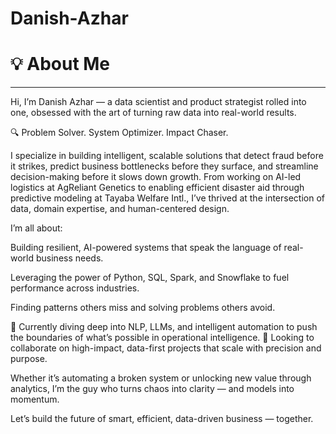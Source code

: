 # Danish-Azhar

# 💡 About Me
____________________________________________________________________________________________________________________________________________________________________

Hi, I’m Danish Azhar — a data scientist and product strategist rolled into one, obsessed with the art of turning raw data into real-world results.

🔍 Problem Solver. System Optimizer. Impact Chaser.

I specialize in building intelligent, scalable solutions that detect fraud before it strikes, predict business bottlenecks before they surface, and streamline decision-making before it slows down growth. From working on AI-led logistics at AgReliant Genetics to enabling efficient disaster aid through predictive modeling at Tayaba Welfare Intl., I’ve thrived at the intersection of data, domain expertise, and human-centered design.

I’m all about:

Building resilient, AI-powered systems that speak the language of real-world business needs.

Leveraging the power of Python, SQL, Spark, and Snowflake to fuel performance across industries.

Finding patterns others miss and solving problems others avoid.

🧠 Currently diving deep into NLP, LLMs, and intelligent automation to push the boundaries of what’s possible in operational intelligence.
🎯 Looking to collaborate on high-impact, data-first projects that scale with precision and purpose.

Whether it’s automating a broken system or unlocking new value through analytics, I’m the guy who turns chaos into clarity — and models into momentum.

Let’s build the future of smart, efficient, data-driven business — together. 
